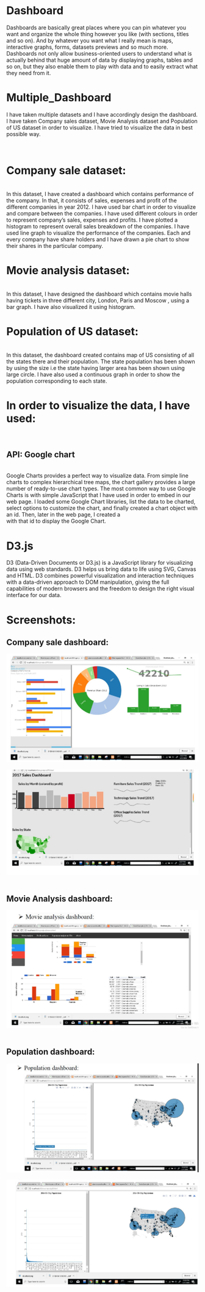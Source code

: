 # Dashboard</br>
Dashboards are basically great places where you can pin whatever you want and organize the whole thing however you like (with sections, titles and so on). And by whatever you want what I really mean is maps, interactive graphs, forms, datasets previews and so much more.
Dashboards not only allow business-oriented users to understand what is actually behind that huge amount of data by displaying graphs, tables and so on, but they also enable them to play with data and to easily extract what they need from it.
</br>
# Multiple_Dashboard</br>
I have taken multiple datasets and I have accordingly design the dashboard. I have taken Company sales dataset, Movie Analysis dataset and Population of US dataset in order to visualize. I have tried to visualize the data in best possible way.

</br>
<h1> Company sale dataset:</h1></br>
In this dataset, I have created a dashboard which contains performance of the company. In that, it consists of sales, expenses and profit of the different companies in year 2012. I have used bar chart in order to visualize and compare between the companies. I have used different colours in order to represent company’s sales, expenses and profits. I have plotted a histogram to represent overall sales breakdown of the companies. I have used line graph to visualize the performance of the companies. Each and every company have share holders and I have drawn a pie chart to show their shares in the particular company.
</br>
<h1> Movie analysis dataset:</h1></br>
In this dataset, I have designed the dashboard which contains movie halls having tickets in three different city, London, Paris and Moscow , using a bar graph. I have also visualized it using histogram.
</br>
<h1> Population of US dataset: </h1></br>
In this dataset, the dashboard created contains map of US consisting of all the states there and their population. The state population has been shown by using the size i.e the state having larger area has been shown
using large circle. I have also used a continuous graph in order to show the population corresponding to each state.
</br>
<h1>In order to visualize the data, I have used:</h1></br>
<h2> API: Google chart</h2></br>
Google Charts provides a perfect way to visualize data. From simple line charts to complex hierarchical tree maps, the chart gallery provides a large number of ready-to-use chart types. The most common way to use Google Charts is with simple JavaScript that I have used in order to embed in our web page. I loaded some Google Chart libraries, list the data to be charted, select options to customize the chart, and finally created a chart object with an id. Then, later in the web page, I created a <div> with that id to display the Google Chart.
  </br>
  
<h1> D3.js </h1>
D3 (Data-Driven Documents or D3.js) is a JavaScript library for visualizing data using web standards. D3 helps us bring data to life using SVG, Canvas and HTML. D3 combines powerful visualization and interaction techniques with a data-driven approach to DOM manipulation, giving the full capabilities of modern browsers and the freedom to design the right visual interface for our data.

<h1> Screenshots:</h1>
<h2>Company sale dashboard:</h2>
<img src="company.JPG"></br></br>
<img src="company1.JPG"></br></br>
<h2> Movie Analysis dashboard:</h2>
<img src="movie.JPG"></br></br>
<h2>Population dashboard:</h2>
<img src="pos.JPG"></br></br>
<img src="pos1.JPG"></br></br>

